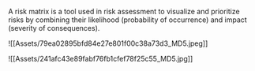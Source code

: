 
A risk matrix is a tool used in risk assessment to visualize and prioritize risks by combining their likelihood (probability of occurrence) and impact (severity of consequences).

![[Assets/79ea02895bfd84e27e801f00c38a73d3_MD5.jpeg]]



![[Assets/241afc43e89fabf76fb1cfef78f25c55_MD5.jpg]]